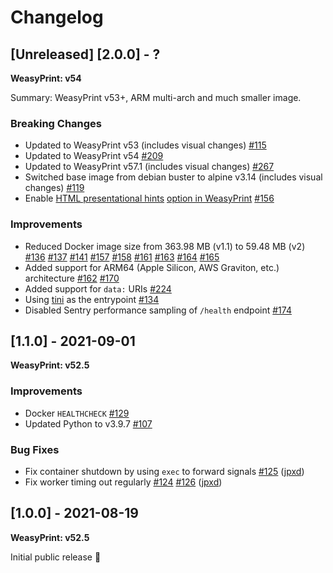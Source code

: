 # Changelog

## [Unreleased] [2.0.0] - ?
**WeasyPrint: v54**

Summary: WeasyPrint v53+, ARM multi-arch and much smaller image.

### Breaking Changes
- Updated to WeasyPrint v53 (includes visual changes)
    [#115](https://github.com/mormahr/pdf-service/pull/115)
- Updated to WeasyPrint v54
    [#209](https://github.com/mormahr/pdf-service/pull/209)
- Updated to WeasyPrint v57.1 (includes visual changes)
    [#267](https://github.com/mormahr/pdf-service/pull/267)
- Switched base image from debian buster to alpine v3.14 (includes visual changes)
    [#119](https://github.com/mormahr/pdf-service/pull/119)
- Enable [HTML presentational hints][whatwg-presentational-hints] [option in WeasyPrint][weasyprint-presentational-hints]
    [#156](https://github.com/mormahr/pdf-service/pull/156)

### Improvements
- Reduced Docker image size from 363.98 MB (v1.1) to 59.48 MB (v2)
    [#136](https://github.com/mormahr/pdf-service/pull/136)
    [#137](https://github.com/mormahr/pdf-service/pull/137)
    [#141](https://github.com/mormahr/pdf-service/pull/141)
    [#157](https://github.com/mormahr/pdf-service/pull/157)
    [#158](https://github.com/mormahr/pdf-service/pull/158)
    [#161](https://github.com/mormahr/pdf-service/pull/161)
    [#163](https://github.com/mormahr/pdf-service/pull/163)
    [#164](https://github.com/mormahr/pdf-service/pull/164)
    [#165](https://github.com/mormahr/pdf-service/pull/165)
- Added support for ARM64 (Apple Silicon, AWS Graviton, etc.) architecture
    [#162](https://github.com/mormahr/pdf-service/pull/162)
    [#170](https://github.com/mormahr/pdf-service/pull/170)
- Added support for `data:` URIs
    [#224](https://github.com/mormahr/pdf-service/pull/224)
- Using [tini](https://github.com/krallin/tini) as the entrypoint
    [#134](https://github.com/mormahr/pdf-service/pull/134)
- Disabled Sentry performance sampling of `/health` endpoint
    [#174](https://github.com/mormahr/pdf-service/pull/174)

## [1.1.0] - 2021-09-01
**WeasyPrint: v52.5**

### Improvements
- Docker `HEALTHCHECK`
  [#129](https://github.com/mormahr/pdf-service/pull/129)
- Updated Python to v3.9.7
  [#107](https://github.com/mormahr/pdf-service/pull/107)

### Bug Fixes
- Fix container shutdown by using `exec` to forward signals
  [#125](https://github.com/mormahr/pdf-service/pull/125)
  ([jpxd](https://github.com/jpxd))
- Fix worker timing out regularly
  [#124](https://github.com/mormahr/pdf-service/issues/124)
  [#126](https://github.com/mormahr/pdf-service/pull/126)
  ([jpxd](https://github.com/jpxd))

## [1.0.0] - 2021-08-19
**WeasyPrint: v52.5**

Initial public release 🎉

[whatwg-presentational-hints]: https://html.spec.whatwg.org/multipage/rendering.html#the-css-user-agent-style-sheet-and-presentational-hints
[weasyprint-presentational-hints]: https://doc.courtbouillon.org/weasyprint/stable/api_reference.html#weasyprint.HTML.render
